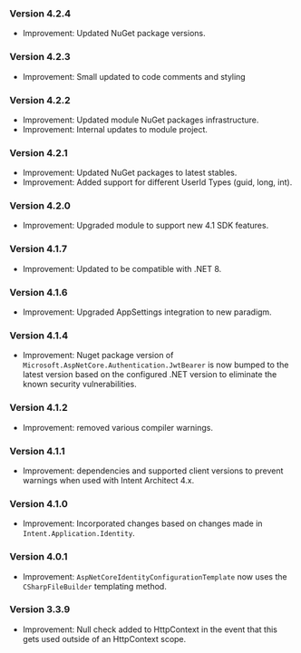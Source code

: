 ### Version 4.2.4

- Improvement: Updated NuGet package versions.

### Version 4.2.3

- Improvement: Small updated to code comments and styling

### Version 4.2.2

- Improvement: Updated module NuGet packages infrastructure.
- Improvement: Internal updates to module project.

### Version 4.2.1

- Improvement: Updated NuGet packages to latest stables.
- Improvement: Added support for different UserId Types (guid, long, int).

### Version 4.2.0

- Improvement: Upgraded module to support new 4.1 SDK features.

### Version 4.1.7

- Improvement: Updated to be compatible with .NET 8.

### Version 4.1.6

- Improvement: Upgraded AppSettings integration to new paradigm.

### Version 4.1.4

- Improvement: Nuget package version of `Microsoft.AspNetCore.Authentication.JwtBearer` is now bumped to the latest version based on the configured .NET version to eliminate the known security vulnerabilities.

### Version 4.1.2

- Improvement: removed various compiler warnings.

### Version 4.1.1

- Improvement: dependencies and supported client versions to prevent warnings when used with Intent Architect 4.x.

### Version 4.1.0

- Improvement: Incorporated changes based on changes made in `Intent.Application.Identity`.

### Version 4.0.1

- Improvement: `AspNetCoreIdentityConfigurationTemplate` now uses the `CSharpFileBuilder` templating method.

### Version 3.3.9

- Improvement: Null check added to HttpContext in the event that this gets used outside of an HttpContext scope.
